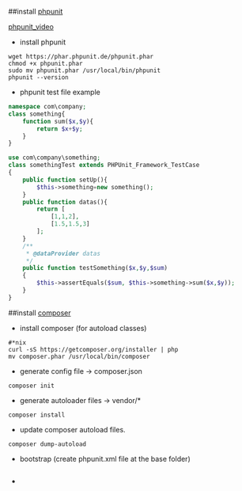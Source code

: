 
##install [phpunit]

[phpunit_video]

- install phpunit
```
wget https://phar.phpunit.de/phpunit.phar
chmod +x phpunit.phar
sudo mv phpunit.phar /usr/local/bin/phpunit
phpunit --version
```

- phpunit test file example
```php
namespace com\company;
class something{
    function sum($x,$y){
        return $x+$y;
    }
}
```
```php
use com\company\something;
class somethingTest extends PHPUnit_Framework_TestCase
{
    public function setUp(){
        $this->something=new something();
    }
    public function datas(){
        return [
            [1,1,2],
            [1.5,1.5,3]
        ];
    }
    /**
     * @dataProvider datas
     */
    public function testSomething($x,$y,$sum)
    {
        $this->assertEquals($sum, $this->something->sum($x,$y));
    }
}
```

##install [composer]

- install composer (for autoload classes)
```
#*nix
curl -sS https://getcomposer.org/installer | php
mv composer.phar /usr/local/bin/composer
```

- generate config file -> composer.json
```
composer init
```

- generate autoloader files -> vendor/*
```
composer install
```

- update composer autoload files.
```
composer dump-autoload
```

- bootstrap (create phpunit.xml file at the base folder)
```

```
- 


[phpunit]:https://phpunit.de/getting-started.html/
[phpunit_video]:http://www.youtube.com/watch?v=84j61_aI0q8
[composer]:https://getcomposer.org/doc/00-intro.md#installation-nix
